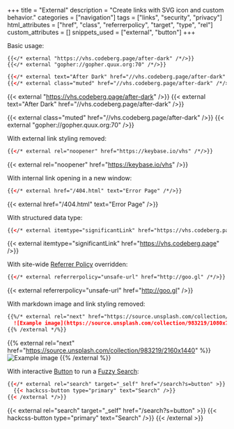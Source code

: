 +++
title = "External"
description = "Create links with SVG icon and custom behavior."
categories = ["navigation"]
tags = ["links", "security", "privacy"]
html_attributes = ["href", "class", "referrerpolicy", "target", "type", "rel"]
custom_attributes = []
snippets_used = ["external", "button"]
+++

Basic usage:

```
{{</* external "https://vhs.codeberg.page/after-dark" /*/>}}
{{</* external "gopher://gopher.quux.org:70" /*/>}}
```
```html
{{</* external text="After Dark" href="//vhs.codeberg.page/after-dark" /*/>}}
{{</* external class="muted" href="//vhs.codeberg.page/after-dark" /*/>}}
```

{{< external "https://vhs.codeberg.page/after-dark" />}}
{{< external text="After Dark" href="//vhs.codeberg.page/after-dark" />}}

{{< external class="muted" href="//vhs.codeberg.page/after-dark" />}}
{{< external "gopher://gopher.quux.org:70" />}}

With external link styling removed:

```html
{{</* external rel="noopener" href="https://keybase.io/vhs" /*/>}}
```

{{< external rel="noopener" href="https://keybase.io/vhs" />}}

With internal link opening in a new window:

```html
{{</* external href="/404.html" text="Error Page" /*/>}}
```

{{< external href="/404.html" text="Error Page" />}}

With structured data type:

```html
{{</* external itemtype="significantLink" href="https://vhs.codeberg.page" /*/>}}
```

{{< external itemtype="significantLink" href="https://vhs.codeberg.page" />}}

With site-wide [Referrer Policy](/feature/referrer-policy) overridden:

```html
{{</* external referrerpolicy="unsafe-url" href="http://goo.gl" /*/>}}
```

{{< external referrerpolicy="unsafe-url" href="http://goo.gl" />}}

With markdown image and link styling removed:

```markdown
{{%/* external rel="next" href="https://source.unsplash.com/collection/983219/2160x1440" %}}
  ![Example image](https://source.unsplash.com/collection/983219/1080x720 "View Random Image Enlarged")
{{% /external */%}}
```

{{% external rel="next" href="https://source.unsplash.com/collection/983219/2160x1440" %}}
  ![Example image](https://source.unsplash.com/collection/983219/1080x720 "View Random Image Enlarged")
{{% /external %}}

With interactive [Button](../button) to run a [Fuzzy Search](/feature/fuzzy-search):

```html
{{</* external rel="search" target="_self" href="/search?s=button" >}}
  {{< hackcss-button type="primary" text="Search" />}}
{{< /external */>}}
```

{{< external rel="search" target="_self" href="/search?s=button" >}}
  {{< hackcss-button type="primary" text="Search" />}}
{{< /external >}}
